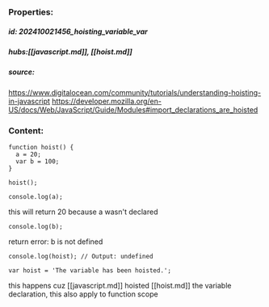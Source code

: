 ### Properties:


##### id: 202410021456_hoisting_variable_var
##### hubs:[[javascript.md]], [[hoist.md]]
##### source:
https://www.digitalocean.com/community/tutorials/understanding-hoisting-in-javascript
https://developer.mozilla.org/en-US/docs/Web/JavaScript/Guide/Modules#import_declarations_are_hoisted


### Content:

```
function hoist() {
  a = 20;
  var b = 100;
}

hoist();

console.log(a);
```
this will return 20 because a wasn't declared
```
console.log(b); 
```
return error: b is not defined

```
console.log(hoist); // Output: undefined

var hoist = 'The variable has been hoisted.';
```
this happens cuz [[javascript.md]] hoisted [[hoist.md]]  the variable declaration, this also apply to function scope
